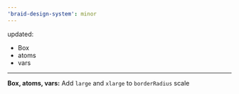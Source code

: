 ```yaml
---
'braid-design-system': minor
---
```


updated:
  - Box
  - atoms
  - vars
---

**Box, atoms, vars:** Add `large` and `xlarge` to `borderRadius` scale
